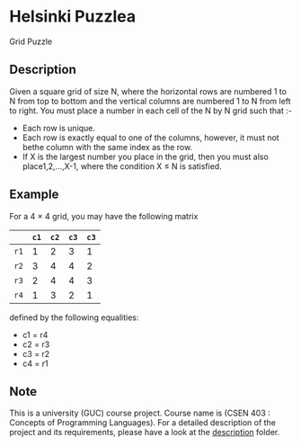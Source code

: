 # Helsinki Puzzlea
Grid Puzzle
## Description
Given a square grid of size N, where the horizontal rows are numbered 1 to N from
top to bottom and the vertical columns are numbered 1 to N from left to right.
You must place a number in each cell of the N by N grid such that :-
* Each row is unique.<br/>
* Each row is exactly equal to one of the columns, however, it must not bethe column with the same index as the row.<br/>
* If X is the largest number you place in the grid, then you must also place1,2,...,X-1, where the condition X ≤ N is satisfied.<br/>
## Example

For a 4 × 4 grid, you may have the following matrix

|    | `c1` | `c2` | `c3` | `c3`|
|---|---|---|---|---|
| `r1`| 1    |2     |   3  | 1   |
|`r2`  |3     |4     |   4  |2    |
|`r3`  |2     |4     |4     |3    |
|`r4`  |1     | 3    | 2    | 1   |

defined by the following equalities:
* c1 = r4
* c2 = r3
* c3 = r2
* c4 = r1

## Note
This is a university (GUC) course project. Course name is (CSEN 403 : Concepts of Programming Languages). For a detailed description of the project and its requirements, please have a look at the [description](description) folder.

